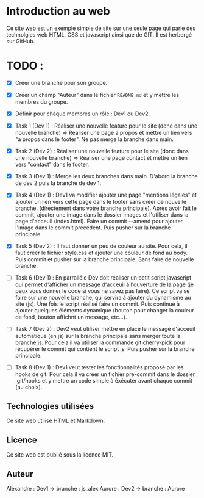 # Introduction au web

Ce site web est un exemple simple de site sur une seule page qui parle des technolgies web HTML, CSS et javascript ainsi que de GIT. Il est herbergé sur GitHub.

# TODO :

- [x] Créer une branche pour son groupe.
- [x] Créer un champ "Auteur" dans le fichier `README.md` et y mettre les membres du groupe.
- [x] Définir pour chaque membres un rôle : Dev1 ou Dev2.
- [x]  Task 1 (Dev 1) : Réaliser une nouvelle feature pour le site (donc dans une nouvelle branche) => Réaliser une page a propos et mettre un lien vers "a propos dans le footer". Ne pas merge la branche dans main.
- [x] Task 2 (Dev 2) : Réaliser une nouvelle feature pour le site (donc dans une nouvelle branche) => Réaliser une page contact et mettre un lien vers "contact" dans le footer.
- [x] Task 3 (Dev 1) : Merge les deux branches dans main. D'abord la branche de dev 2 puis la branche de dev 1.
- [x] Task 4 (Dev 1) : Dev1 va modifier ajouter une page "mentions légales" et ajouter un lien vers cette page dans le footer sans créer de nouvelle branche. (directement dans votre branche principale). Après avoir fait le commit, ajouter une image dans le dossier images et l'utiliser dans la page d'acceuil (index.html). Faire un commit --amend pour ajouter l'image dans le commit précédent. Puis pusher sur la branche principale.
- [x] Task 5 (Dev 2) : Il faut donner un peu de couleur au site. Pour cela, il faut créer le fichier style.css et ajouter une couleur de fond au body. Puis commit et pusher sur la branche principale. Sans faire de nouvelle branche.
- [ ] Task 6 (Dev 1) : En parralléle Dev doit réaliser un petit script javascript qui permet d'afficher un message d'acceuil à l'ouverture de la page (je peux vous donner le code si vous ne savez pas faire). Ce script va se faire sur une nouvelle branche, qui servira à ajouter du dynamisme au site (js). Une fois le script réalisé faire un commit. Puis continué à ajouter quelques éléments dynamique (bouton pour changer la couleur de fond, bouton affichnt un message, etc...).
- [ ] Task 7 (Dev 2) : Dev2 veut utiliser mettre en place le message d'acceuil automatique (en js) sur la branche principale sans merger toute la branche js. Pour cela il va utiliser la commande git cherry-pick pour récupérer le commit qui contient le script js. Puis pusher sur la branche principale.
- [ ] Task 8 (Dev 1) : Dev1 veut tester les fonctionnalités proposé par les hooks de git. Pour cela il va créer un fichier pre-commit dans le dossier .git/hooks et y mettre un code simple à éxécuter avant chaque commit (au choix).




## Technologies utilisées

Ce site web utilise HTML et Markdown.

## Licence

Ce site web est publié sous la licence MIT.

## Auteur
Alexandre : Dev1 -> branche : js_alex
Aurore  : Dev2 -> branche : Aurore